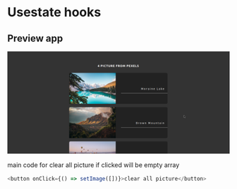 # Usestate hooks

## Preview app
![useState project](/image/useState_project.png "This is a sample image.")


main code for clear all picture if clicked will be empty array

```javascript
<button onClick={() => setImage([])}>clear all picture</button>

```


